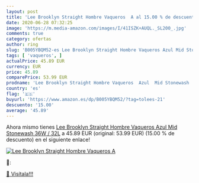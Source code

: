 ```yaml
---
layout: post
title: 'Lee Brooklyn Straight Hombre Vaqueros  A al 15.00 % de descuento'
date: 2020-06-28 07:32:25
image: 'https://m.media-amazon.com/images/I/41ISZK+AUQL._SL200_.jpg'
comments: true
category: ofertas
author: ring
slug: 'B005YBQM52-es Lee Brooklyn Straight Hombre Vaqueros Azul Mid Stonewash...'
tags: [ 'vaqueros', ]
actualPrice: 45.89 EUR
currency: EUR
price: 45.89
comparePrice: 53.99 EUR
prodname: 'Lee Brooklyn Straight Hombre Vaqueros  Azul  Mid Stonewash   36W / 32L'
country: 'es'
flag: '🇪🇸'
buyurl: 'https://www.amazon.es/dp/B005YBQM52/?tag=tolees-21'
descuento: '15.00'
average: '45.89'
---
```


Ahora mismo tienes [Lee Brooklyn Straight Hombre Vaqueros  Azul  Mid Stonewash   36W / 32L](https://www.amazon.es/dp/B005YBQM52/?tag=tolees-21) a 45.89 EUR (original: 53.99 EUR) (15.00 %  de descuento) en el siguiente enlace!

[![Lee Brooklyn Straight Hombre Vaqueros  A](https://m.media-amazon.com/images/I/41ISZK+AUQL._SL200_.jpg)](https://www.amazon.es/dp/B005YBQM52/?tag=tolees-21)

🔎:


[🛒 Visítala!!!](https://www.amazon.es/dp/B005YBQM52/?tag=tolees-21)
